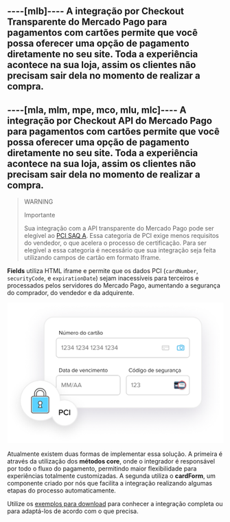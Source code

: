 ----[mlb]----
A integração por Checkout Transparente do Mercado Pago para pagamentos com cartões permite que você possa oferecer uma opção de pagamento diretamente no seu site. Toda a experiência acontece na sua loja, assim os clientes não precisam sair dela no momento de realizar a compra.
------------
----[mla, mlm, mpe, mco, mlu, mlc]----
A integração por Checkout API do Mercado Pago para pagamentos com cartões permite que você possa oferecer uma opção de pagamento diretamente no seu site. Toda a experiência acontece na sua loja, assim os clientes não precisam sair dela no momento de realizar a compra.
------------

> WARNING
> 
> Importante
> 
> Sua integração com a API transparente do Mercado Pago pode ser elegível ao [PCI SAQ A](https://www.mercadopago[FAKER][URL][DOMAIN]/developers/pt/guides/security/pci-v2#bookmark_vantagens_de_um_saq-a). Essa categoria de PCI exige menos requisitos do vendedor, o que acelera o processo de certificação. Para ser elegível a essa categoria é necessário que sua integração seja feita utilizando campos de cartão em formato Iframe. 

**Fields** utiliza HTML iframe e permite que os dados PCI (`cardNumber`, `securityCode`, e `expirationDate`) sejam inacessíveis para terceiros e processados pelos servidores do Mercado Pago, aumentando a segurança do comprador, do vendedor e da adquirente.

![Fields](/images/api/api-integration-introduction-v2-pt.png)

Atualmente existem duas formas de implementar essa solução. A primeira é através da utilização dos **métodos core**, onde o integrador é responsável por todo o fluxo do pagamento, permitindo maior flexibilidade para experiências totalmente customizadas. A segunda utiliza o **cardForm**, um componente criado por nós que facilita a integração realizando algumas etapas do processo automaticamente.

Utilize os [exemplos para download](#bookmark_exemplos_para_download) para conhecer a integração completa ou para adaptá-los de acordo com o que precisa.
